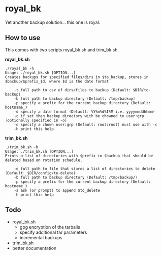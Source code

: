 # royal_bk
Yet another backup solution... this one is royal.

How to use
----------
This comes with two scripts royal_bk.sh and trim_bk.sh.

**royal_bk.sh**

    ./royal_bk -h
    Usage: ./royal_bk.sh [OPTION...]
    Creates backups for specified files/dirs in $to_backup, stores in $backup/$prefix_$d, where $d is the date format

        -t full path to csv of dirs/files to backup (Default: $DIR/to-backup)
        -b full path to backup directory (Default: /tmp/backup)
        -p specify a prefix for the current backup directory (Default: hostname_)
        -d specify a date format (Default: %Y%m%d%I%M i.e. yyyymmddhhmm)
        -c if set then backup directory with be chowned to user:grp (optionally specified in -o)
        -o specify a chown user:grp (Default: root:root) must use with -c
        -h print this help

**trim_bk.sh**

    ./trim_bk.sh -h
    Usage: ./trim_bk.sh [OPTION...]
    Prints a list of directories with $prefix in $backup that should be deleted based on rotation schedule.

        -e full path to file that stores a list of directories to delete (Default: $DIR/config/to-delete)
        -b full path to backup directory (Default: /tmp/backup/)
        -p specify a prefix for the current backup directory (Default: hostname_)
        -a ask (or prompt) to append $to_delete
        -h print this help

Todo
----

* royal_bk.sh
  * gpg encryption of the tarballs
  * specify additional tar parameters
  * incremental backups
* trim_bk.sh
* better documentation
